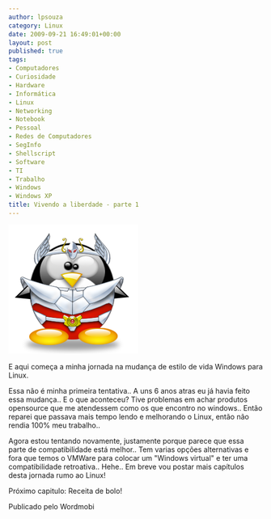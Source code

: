 ```yaml
---
author: lpsouza
category: Linux
date: 2009-09-21 16:49:01+00:00
layout: post
published: true
tags:
- Computadores
- Curiosidade
- Hardware
- Informática
- Linux
- Networking
- Notebook
- Pessoal
- Redes de Computadores
- SegInfo
- Shellscript
- Software
- TI
- Trabalho
- Windows
- Windows XP
title: Vivendo a liberdade - parte 1
---
```


![TUX](/wp-content/uploads/2009/09/tux-seiyar.png)

E aqui começa a minha jornada na mudança de estilo de vida Windows para Linux.

Essa não é minha primeira tentativa.. A uns 6 anos atras eu já havia feito essa mudança.. E o que aconteceu? Tive problemas em achar produtos opensource que me atendessem como os que encontro no windows.. Então reparei que passava mais tempo lendo e melhorando o Linux, então não rendia 100% meu trabalho..

Agora estou tentando novamente, justamente porque parece que essa parte de compatibilidade está melhor.. Tem varias opções alternativas e fora que temos o VMWare para colocar um "Windows virtual" e ter uma compatibilidade retroativa.. Hehe.. Em breve vou postar mais capítulos desta jornada rumo ao Linux!

Próximo capitulo: Receita de bolo!

Publicado pelo Wordmobi
